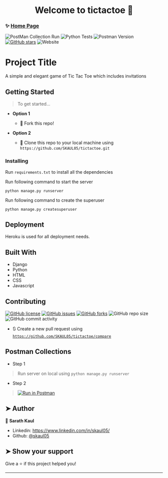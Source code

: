 <h1 align="center">Welcome to tictactoe 👋</h1>


### ✨ [Home Page](https://skaul05-tictactoe.herokuapp.com/)
![PostMan Collection Run](https://github.com/SKAUL05/tictactoe/workflows/PostMan%20Collection%20Run/badge.svg?branch=master)
![Python Tests](https://github.com/SKAUL05/tictactoe/workflows/Python%20Tests/badge.svg?branch=master&event=push)
![Postman Version](https://img.shields.io/badge/postman-v6.2.3-green.svg)
[![GitHub stars](https://img.shields.io/github/stars/SKAUL05/tictactoe?logo=github&color=orange)](https://github.com/SKAUL05/tictactoe/stargazers)
![Website](https://img.shields.io/website?down_color=down&down_message=offline&style=plastic&up_color=green&up_message=up&url=https%3A%2F%2Fskaul05-tictactoe.herokuapp.com)

# Project Title

A simple and elegant game of Tic Tac Toe which includes invitations

## Getting Started

> To get started...

- **Option 1**
    - 🍴 Fork this repo!

- **Option 2**
    - 👯 Clone this repo to your local machine using `https://github.com/SKAUL05/tictactoe.git`


### Installing

Run `requirements.txt` to install all the dependencies

Run following command to start the server
```
python manage.py runserver
```

Run following command to create the superuser
```
python manage.py createsuperuser
```

## Deployment

Heroku is used for all deployment needs.

## Built With

- Django
- Python
- HTML
- CSS
- Javascript

## Contributing
[![GitHub license](https://img.shields.io/github/license/SKAUL05/tictactoe?logo=github)](https://github.com/SKAUL05/tictactoe/blob/master/LICENSE)
[![GitHub issues](https://img.shields.io/github/issues/SKAUL05/tictactoe?logo=github&color=red)](https://github.com/SKAUL05/tictactoe/issues)
[![GitHub forks](https://img.shields.io/github/forks/SKAUL05/tictactoe?logo=github)](https://github.com/SKAUL05/tictactoe/network)
![GitHub repo size](https://img.shields.io/github/repo-size/SKAUL05/tictactoe?logo=github)
![GitHub commit activity](https://img.shields.io/github/commit-activity/m/SKAUL05/tictactoe?color=yellow&logo=github)

- 🔃 Create a new pull request using <a href="https://github.com/SKAUL05/tictactoe/compare/" target="_blank">`https://github.com/SKAUL05/tictactoe/compare`</a>

## Postman Collections
- Step 1
> Run server on local using `python manage.py runserver`
- Step 2
>[![Run in Postman](https://run.pstmn.io/button.svg)](https://app.getpostman.com/run-collection/b86ae54bbc4a7e2337e9)



## ➤ Author

👤 **Sarath Kaul**

* Linkedin: https://www.linkedin.com/in/skaul05/
* Github: [@skaul05](https://github.com/skaul05)

## ➤ Show your support

Give a ⭐️ if this project helped you!

***

